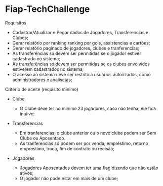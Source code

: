 # Fiap-TechChallenge

Requisitos
- Cadastrar/Atualizar e Pegar dados de Jogadores, Transferencias e Clubes;
- Gerar relatório por ranking ranking por gols, assistencias e cartões;
- Gerar relatório paginado de jogadores, clubes e tranferencias;
- As transferências só devem ser permitidas se o jogador estiver cadastrado no sistema;
- As transferências só devem ser permitidas se os clubes envolvidos estiverem cadastrados no sistema;
- O acesso ao sistema deve ser restrito a usuários autorizados, como administradores e analisatas;

Critério de aceite (requisito mínimo)
- Clube
	- O Clube deve ter no minímo 23 jogadores, caso não tenha, ele fica inativo;
	
- Transferencias	
	- Em tranferencias, o clube anterior ou o novo clube podem ser Sem Clube ou Aposentado.
	- As tranferencias só podem ser por venda, empréstimo, retorno emprestimo, troca, fim de contrato ou recisão;

- Jogadores
	- Jogadores Aposentados devem ter uma flag dizendo que não estão ativos;
	- O jogador não pode estar em mais de um clube;
